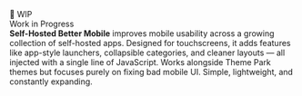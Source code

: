 <div class=“wip-badge” title=“This project is still baking”>🚧 WIP</div>
Work in Progress<br>
<strong>Self-Hosted Better Mobile</strong> improves mobile usability across a growing collection of self-hosted apps. Designed for touchscreens, it adds features like app-style launchers, collapsible categories, and cleaner layouts — all injected with a single line of JavaScript. Works alongside Theme Park themes but focuses purely on fixing bad mobile UI. Simple, lightweight, and constantly expanding.